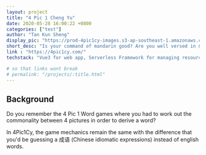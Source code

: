 ```yaml
---
layout: project
title: "4 Pic 1 Cheng Yu"
date: 2020-05-28 16:00:22 +0800
categories: ["test"]
author: "Tan Kun Sheng"
display_pic: "https://prod-4pic1cy-images.s3-ap-southeast-1.amazonaws.com/4pic1cy_1200_600.png"
short_desc: "Is your command of mandarin good? Are you well versed in 成语s? Let's find out!"
link : "https://4pic1cy.com/"
techstack: "Vue3 for web app, Serverless Framework for managing resources on AWS (api gateway, lambdas, dynamodb)"

# so that links wont break
# permalink: "/projects/:title.html"
---
```


## Background

Do you remember the 4 Pic 1 Word games where you had to work out the commonality between 4 pictures in order to derive a word?

In 4Pic1Cy, the game mechanics remain the same with the difference that you'd be guessing a 成语 (Chinese idiomatic expressions) instead of english words.
